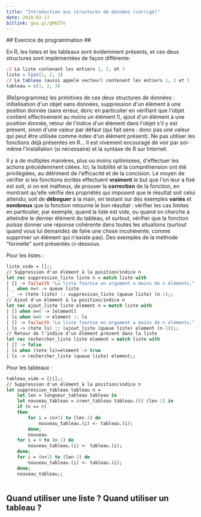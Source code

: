 ```yaml
---
title: "Introduction aux structures de données (corrigé)"
date: 2018-02-17
bitlink: goo.gl/gMU2Te
---
```


## Exercice de programmation ##

En R, les listes et les tableaux sont évidemment présents, et ces deux structures sont implémentées de façon différente:

```r
// La liste contenant les entiers 1, 2, et 3
liste = list(1, 2, 3)
// Le tableau (aussi appelé vecteur) contenant les entiers 1, 2 et 3
tableau = c(1, 2, 3)
```

(Re)programmez les primitives de ces deux structures de données : initialisation d'un objet sans données, suppression d'un élément à une position donnée (sans erreur, donc en particulier en vérifiant que l'objet contient effectivement au moins un élément !), ajout d'un élément à une position donnée, retour de l'indice d'un élément dans l'objet s'il y est présent, sinon d'une valeur par défaut (qui fait sens : donc pas une valeur qui peut être utilisée comme index d'un élément présent). Ne pas utiliser les fonctions déjà présentes en R... Il est vivement encouragé de voir par soi-même l'installation (si nécessaire) et la syntaxe de R sur Internet.

Il y a de multiples manières, plus ou moins optimisées, d'effectuer les actions précédemment citées. Ici, la lisibilité et la compréhension ont été privilégiées, au détriment de l'efficacité et de la concision. Le moyen de vérifier si les fonctions écrites effectuent **vraiment** le but que l'on leur a fixé est soit, si on est matheux, de prouver la **correction** de la fonction, en montrant qu'elle vérifie des propriétés qui imposent que le résultat soit celui attendu; soit de __déboguer__ à la main, en testant sur des exemples **variés** et **nombreux** que la fonction retourne le bon résultat : vérifier les cas limites en particulier, par exemple, quand la liste est vide, ou quand on cherche à atteindre le dernier élément du tableau, et surtout, vérifier que la fonction puisse donner une réponse cohérente dans toutes les situations (surtout quand vous lui demandez de faire une chose incohérente, comme supprimer un élément qui n'existe pas). Des exemples de la méthode "formelle" sont présentés ci-dessous.

Pour les listes :

```ocaml
liste_vide = [];;
// Suppression d'un élément à la position/indice n
let rec suppression_liste liste n = match liste with
| [] -> failwith "La liste fournie en argument a moins de n éléments."
| _ when n=0 -> queue liste
| _ -> (tete liste) :: suppression_liste (queue liste) (n-1);;
// Ajout d'un élément à la position/indice n
let rec ajout_liste liste element n = match liste with
| [] when n=0 -> [element]
| ls when n=0 -> element :: ls
| [] -> failwith "La liste fournie en argument a moins de n éléments."
| ls -> (tete ls) :: (ajout_liste (queue liste) element (n-1));;
// Retour de l'indice d'un élément présent dans la liste
let rec rechercher_liste liste element = match liste with
| [] -> false
| ls when (tete ls)=element -> true
| ls -> rechercher_liste (queue liste) element;;
```

Pour les tableaux :

```ocaml
tableau_vide = [||];;
// Suppression d'un élément à la position/indice n
let suppression_tableau tableau n =
	let len = longueur_tableau tableau in
	let nouveau_tableau = creer_tableau tableau.(0) (len-1) in
	if (n == 0) 
	then 
		for i = (n+1) to (len-2) do
			nouveau_tableau.(i) <- tableau.(i);
		done;
		nouveau
	for i = 0 to (n-1) do
		nouveau_tableau.(i) <- tableau.(i);
	done;
	for i = (n+1) to (len-2) do
		nouveau_tableau.(i) <- tableau.(i);
	done;
	nouveau_tableau;;
 
```

## Quand utiliser une liste ? Quand utiliser un tableau ? ##

